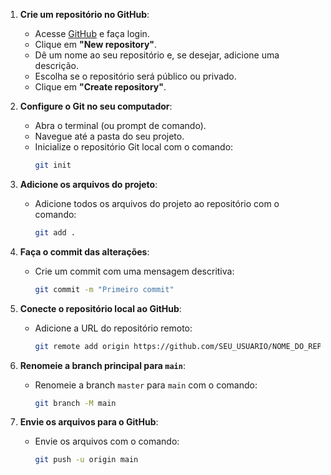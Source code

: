1. **Crie um repositório no GitHub**:
   - Acesse [GitHub](https://github.com) e faça login.
   - Clique em **"New repository"**.
   - Dê um nome ao seu repositório e, se desejar, adicione uma descrição.
   - Escolha se o repositório será público ou privado.
   - Clique em **"Create repository"**.

2. **Configure o Git no seu computador**:
   - Abra o terminal (ou prompt de comando).
   - Navegue até a pasta do seu projeto.
   - Inicialize o repositório Git local com o comando:
     ```bash
     git init
     ```

3. **Adicione os arquivos do projeto**:
   - Adicione todos os arquivos do projeto ao repositório com o comando:
     ```bash
     git add .
     ```

4. **Faça o commit das alterações**:
   - Crie um commit com uma mensagem descritiva:
     ```bash
     git commit -m "Primeiro commit"
     ```

5. **Conecte o repositório local ao GitHub**:
   - Adicione a URL do repositório remoto:
     ```bash
     git remote add origin https://github.com/SEU_USUARIO/NOME_DO_REPOSITORIO.git
     ```

6. **Renomeie a branch principal para `main`**:
   - Renomeie a branch `master` para `main` com o comando:
     ```bash
     git branch -M main
     ```

7. **Envie os arquivos para o GitHub**:
   - Envie os arquivos com o comando:
     ```bash
     git push -u origin main
     ```
